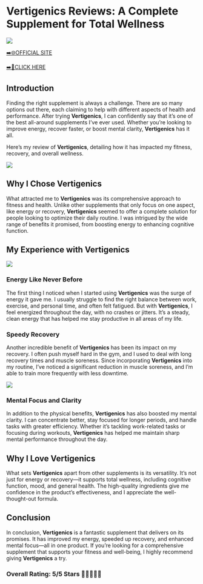 # **Vertigenics Reviews**: A Complete Supplement for Total Wellness

[![](https://static.vecteezy.com/system/resources/thumbnails/019/896/014/small/buy-now-gradient-button-with-cart-symbol-buy-now-illustration-png.png)](https://edetoop.top/lander/sugarpreland-1/vertigenics.html) 

[➡️🌐OFFICIAL SITE](https://edetoop.top/lander/sugarpreland-1/vertigenics.html) 

[➡️🔗CLICK HERE](https://edetoop.top/lander/sugarpreland-1/vertigenics.html) 


## Introduction

Finding the right supplement is always a challenge. There are so many options out there, each claiming to help with different aspects of health and performance. After trying **Vertigenics**, I can confidently say that it’s one of the best all-around supplements I’ve ever used. Whether you’re looking to improve energy, recover faster, or boost mental clarity, **Vertigenics** has it all.

Here’s my review of **Vertigenics**, detailing how it has impacted my fitness, recovery, and overall wellness.

[![](https://wallpapers.com/images/hd/red-order-now-button-udg4jcj4arvn8b0n-2.png)](https://edetoop.top/lander/sugarpreland-1/vertigenics.html)  

## Why I Chose **Vertigenics**

What attracted me to **Vertigenics** was its comprehensive approach to fitness and health. Unlike other supplements that only focus on one aspect, like energy or recovery, **Vertigenics** seemed to offer a complete solution for people looking to optimize their daily routine. I was intrigued by the wide range of benefits it promised, from boosting energy to enhancing cognitive function.

## My Experience with **Vertigenics**

[![](https://static.vecteezy.com/system/resources/thumbnails/019/896/014/small/buy-now-gradient-button-with-cart-symbol-buy-now-illustration-png.png)](https://edetoop.top/lander/sugarpreland-1/vertigenics.html)

### Energy Like Never Before

The first thing I noticed when I started using **Vertigenics** was the surge of energy it gave me. I usually struggle to find the right balance between work, exercise, and personal time, and often felt fatigued. But with **Vertigenics**, I feel energized throughout the day, with no crashes or jitters. It’s a steady, clean energy that has helped me stay productive in all areas of my life.

### Speedy Recovery

Another incredible benefit of **Vertigenics** has been its impact on my recovery. I often push myself hard in the gym, and I used to deal with long recovery times and muscle soreness. Since incorporating **Vertigenics** into my routine, I’ve noticed a significant reduction in muscle soreness, and I’m able to train more frequently with less downtime.

[![](https://wallpapers.com/images/hd/red-order-now-button-udg4jcj4arvn8b0n-2.png)](https://edetoop.top/lander/sugarpreland-1/vertigenics.html)  

### Mental Focus and Clarity

In addition to the physical benefits, **Vertigenics** has also boosted my mental clarity. I can concentrate better, stay focused for longer periods, and handle tasks with greater efficiency. Whether it’s tackling work-related tasks or focusing during workouts, **Vertigenics** has helped me maintain sharp mental performance throughout the day.

## Why I Love **Vertigenics**

What sets **Vertigenics** apart from other supplements is its versatility. It’s not just for energy or recovery—it supports total wellness, including cognitive function, mood, and general health. The high-quality ingredients give me confidence in the product’s effectiveness, and I appreciate the well-thought-out formula.

## Conclusion

In conclusion, **Vertigenics** is a fantastic supplement that delivers on its promises. It has improved my energy, speeded up recovery, and enhanced mental focus—all in one product. If you’re looking for a comprehensive supplement that supports your fitness and well-being, I highly recommend giving **Vertigenics** a try.

### Overall Rating: 5/5 Stars 🌟🌟🌟🌟🌟
